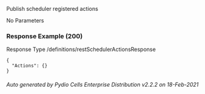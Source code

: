 






 
Publish scheduler registered actions  


No Parameters



### Response Example (200)
Response Type /definitions/restSchedulerActionsResponse

```
{
  "Actions": {}
}
```




###### Auto generated by Pydio Cells Enterprise Distribution v2.2.2 on 18-Feb-2021
